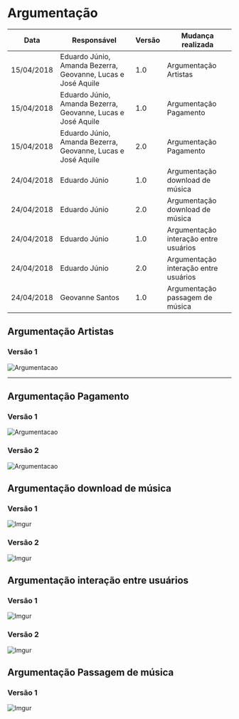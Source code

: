 # Argumentação

Data| Responsável | Versão| Mudança realizada|      
----|------| --------| ------------ |         
15/04/2018| Eduardo Júnio, Amanda Bezerra, Geovanne, Lucas e José Aquile |   1.0   |  Argumentação Artistas  |
15/04/2018| Eduardo Júnio, Amanda Bezerra, Geovanne, Lucas e José Aquile |   1.0   |  Argumentação Pagamento |
15/04/2018| Eduardo Júnio, Amanda Bezerra, Geovanne, Lucas e José Aquile |   2.0   |  Argumentação Pagamento |
24/04/2018| Eduardo Júnio | 1.0| Argumentação download de música|
24/04/2018| Eduardo Júnio | 2.0| Argumentação download de música|
24/04/2018| Eduardo Júnio | 1.0|  Argumentação interação entre usuários|
24/04/2018| Eduardo Júnio | 2.0|  Argumentação interação entre usuários|
24/04/2018| Geovanne Santos | 1.0| Argumentação passagem de música|


## Argumentação Artistas

### Versão 1

![Argumentacao](https://i.imgur.com/lxblHYZ.png)

----

## Argumentação Pagamento

### Versão 1

 ![Argumentacao](https://i.imgur.com/WuYPQAJ.jpg)

### Versão 2

![Argumentacao](https://i.imgur.com/9IGvCkX.png)

## Argumentação download de música

### Versão 1

![Imgur](https://i.imgur.com/QGJBOAO.jpg)

### Versão 2

![Imgur](https://i.imgur.com/pUgBnHu.png)

## Argumentação interação entre usuários

### Versão 1

![Imgur](https://i.imgur.com/jJtSCQV.jpg)

### Versão 2

![Imgur](https://i.imgur.com/wsPcgDQ.png)

## Argumentação Passagem de música

### Versão 1

![Imgur](https://i.imgur.com/ABvNyKx.jpg)
